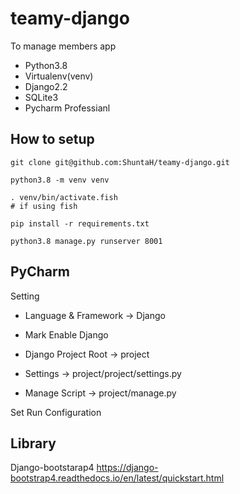 # teamy-django
To manage members app  
* Python3.8
* Virtualenv(venv)
* Django2.2
* SQLite3
* Pycharm Professianl

## How to setup
````
git clone git@github.com:ShuntaH/teamy-django.git

python3.8 -m venv venv

. venv/bin/activate.fish
# if using fish

pip install -r requirements.txt

python3.8 manage.py runserver 8001
````
## PyCharm
Setting

* Language & Framework -> Django

* Mark Enable Django

* Django Project Root -> project

* Settings -> project/project/settings.py

* Manage Script -> project/manage.py

Set Run Configuration

## Library
Django-bootstarap4
https://django-bootstrap4.readthedocs.io/en/latest/quickstart.html
